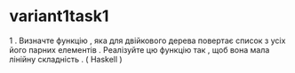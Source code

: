 # variant1task1
1 . Визначте функцію , яка для двійкового дерева повертає список з усіх його парних елементів . 
Реалізуйте цю функцію так , щоб вона мала лінійну складність . ( Haskell )